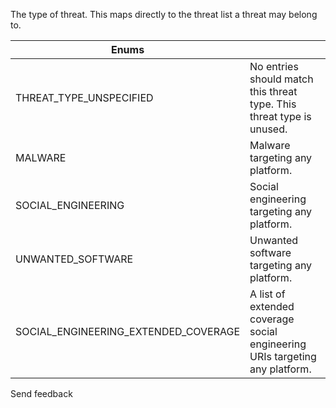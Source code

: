 The type of threat. This maps directly to the threat list a threat may belong to.

| Enums                                |                                                                             |
| ------------------------------------ | --------------------------------------------------------------------------- |
| THREAT_TYPE_UNSPECIFIED              | No entries should match this threat type. This threat type is unused.       |
| MALWARE                              | Malware targeting any platform.                                             |
| SOCIAL_ENGINEERING                   | Social engineering targeting any platform.                                  |
| UNWANTED_SOFTWARE                    | Unwanted software targeting any platform.                                   |
| SOCIAL_ENGINEERING_EXTENDED_COVERAGE | A list of extended coverage social engineering URIs targeting any platform. |

Send feedback
